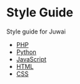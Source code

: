 Style Guide
===========

Style guide for Juwai

+ [PHP](php.md)
+ [Python](python.md)
+ [JavaScript](javascript.md)
+ [HTML](html.md)
+ [CSS](css.md)